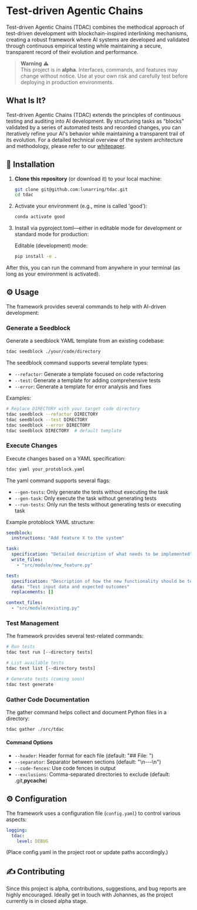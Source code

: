 # Test-driven Agentic Chains

Test-driven Agentic Chains (TDAC) combines the methodical approach of test-driven development with blockchain-inspired interlinking mechanisms, creating a robust framework where AI systems are developed and validated through continuous empirical testing while maintaining a secure, transparent record of their evolution and performance.

> **Warning** ⚠️  
> This project is in **alpha**. Interfaces, commands, and features may change without notice. Use at your own risk and carefully test before deploying in production environments.

## What Is It?

Test-driven Agentic Chains (TDAC) extends the principles of continuous testing and auditing into AI development. By structuring tasks as "blocks" validated by a series of automated tests and recorded changes, you can iteratively refine your AI's behavior while maintaining a transparent trail of its evolution. For a detailed technical overview of the system architecture and methodology, please refer to our [whitepaper](docs/whitepaper.md).

## 🚀 Installation

1. **Clone this repository** (or download it) to your local machine:

   ```bash
   git clone git@github.com:lunarring/tdac.git
   cd tdac
   ```

2. Activate your environment (e.g., mine is called 'good'):
   ```bash
   conda activate good
   ```

3. Install via pyproject.toml—either in editable mode for development or standard mode for production:

   Editable (development) mode:
   ```bash
   pip install -e .
   ```

After this, you can run the  command from anywhere in your terminal (as long as your environment is activated).

## ⚙️ Usage

The framework provides several commands to help with AI-driven development:

### Generate a Seedblock

Generate a seedblock YAML template from an existing codebase:

```bash
tdac seedblock ./your/code/directory
```

The seedblock command supports several template types:
- `--refactor`: Generate a template focused on code refactoring
- `--test`: Generate a template for adding comprehensive tests
- `--error`: Generate a template for error analysis and fixes

Examples:
```bash
# Replace DIRECTORY with your target code directory
tdac seedblock --refactor DIRECTORY
tdac seedblock --test DIRECTORY
tdac seedblock --error DIRECTORY
tdac seedblock DIRECTORY  # default template
```

### Execute Changes

Execute changes based on a YAML specification:

```bash
tdac yaml your_protoblock.yaml
```

The yaml command supports several flags:
- `--gen-tests`: Only generate the tests without executing the task
- `--gen-task`: Only execute the task without generating tests
- `--run-tests`: Only run the tests without generating tests or executing task

Example protoblock YAML structure:
```yaml
seedblock:
  instructions: "Add feature X to the system"

task:
  specification: "Detailed description of what needs to be implemented"
  write_files: 
    - "src/module/new_feature.py"

test:
  specification: "Description of how the new functionality should be tested"
  data: "Test input data and expected outcomes"
  replacements: []

context_files:
  - "src/module/existing.py"
```

### Test Management

The framework provides several test-related commands:

```bash
# Run tests
tdac test run [--directory tests]

# List available tests
tdac test list [--directory tests]

# Generate tests (coming soon)
tdac test generate
```

### Gather Code Documentation

The gather command helps collect and document Python files in a directory:

```bash
tdac gather ./src/tdac
```

#### Command Options

- `--header`: Header format for each file (default: "## File: ")
- `--separator`: Separator between sections (default: "\n---\n")
- `--code-fences`: Use code fences in output
- `--exclusions`: Comma-separated directories to exclude (default: .git,__pycache__)

## ⚙️ Configuration

The framework uses a configuration file (`config.yaml`) to control various aspects:

```yaml
logging:
  tdac:
    level: DEBUG
```
(Place config.yaml in the project root or update paths accordingly.)

## ✍️ Contributing

Since this project is alpha, contributions, suggestions, and bug reports are highly encouraged. Ideally get in touch with Johannes, as the project currently is in closed alpha stage.
